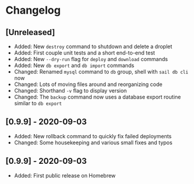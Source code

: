 # Changelog

## [Unreleased]

* Added: New `destroy` command to shutdown and delete a droplet
* Added: First couple unit tests and a short end-to-end test
* Added: New `--dry-run` flag for `deploy` and `download` commands
* Added: New `db export` and `db import` commands
* Changed: Renamed `mysql` command to `db` group, shell with `sail db cli` now
* Changed: Lots of moving files around and reorganizing code
* Changed: Shorthand `-v` flag to display version
* Changed: The `backup` command now uses a database export routine similar to `db export`

## [0.9.9] - 2020-09-03

* Added: New rollback command to quickly fix failed deployments
* Changed: Some housekeeping and various small fixes and typos

## [0.9.9] - 2020-09-03

* Added: First public release on Homebrew
